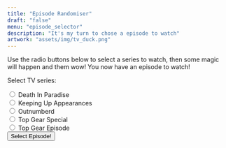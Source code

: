 ```yaml
---
title: "Episode Randomiser"
draft: "false"
menu: "episode_selector"
description: "It's my turn to chose a episode to watch"
artwork: "assets/img/tv_duck.png"
---
```

<p>Use the radio buttons below to select a series to watch, then some magic will happen and them wow! You now have an episode to watch!</p>
<div id="watcher"></div>
<div>
    <p>Select TV series:</p>
    <input type="radio" id="death_in_paradise" name="series" value="death_in_paradise">
    <label for="Death_in_Paradise">Death In Paradise</label><br>
    <!-- IT'S BOUQUET -->
    <input type="radio" id="keeping_up_apperances" name="series" value="keeping_up_apperances">
    <label for="keeping_up_apperances">Keeping Up Appearances</label><br>
    <!-- there are too many good quotes -->
    <input type="radio" id="outnumberd" name="series" value="outnumberd">
    <label for="outnumberd">Outnumberd</label><br>
    <!-- cheap_car -->
    <input type="radio" id="tg_special" name="series" value="tg_special">
    <label for="tg_special">Top Gear Special</label><br>
    <!-- not so cheap car -->
    <input type="radio" id="tg_episode" name="series" value="tg_episode">
    <label for="tg_episode">Top Gear Episode</label><br>
    <!-- go go go -->
    <input type="button" value="Select Episode!" onclick="episode_selection()">
</div>
<!-- <button type="button" onclick="display_DiP_episode()">Death in Paradise Episode</button>
<button type="button" onclick="display_KUA_episode()">Keeping Up appearance's Episode</button>
<button type="button" onclick="display_Outnumberd_episode()">Outnumbered Episode</button>
<button type="button" onclick="display_TG_episode()">Top Gear Episode</button>
<button type="button" onclick="display_TG_special()">Top Gear Special</button> -->
<script src="/assets/JS/episode_selector.js"></script>